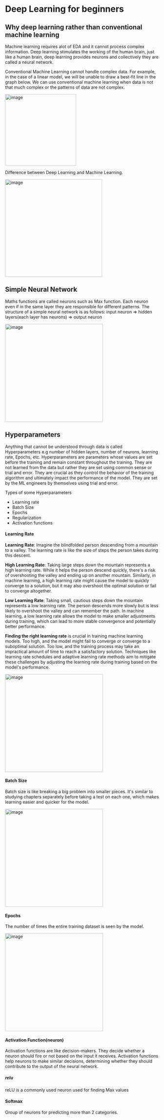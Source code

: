 # Deep Learning for beginners

## Why deep learning rather than conventional machine learning

Machine learning requires alot of EDA and it cannot process complex information. Deep learning stimulates the working of the human brain, just like a human brain, deep learning provides neurons and collectively they are called a neural network.

Conventional Machine Learning cannot handle complex data. 
For example, in the case of a linear model, we will be unable to draw a best-fit line in the graph below. We can use conventional machine learning when data is not that much complex or the patterns of data are not complex.

<img width="233" alt="image" src="https://github.com/AbdulHadi806/Machine-learning-Basic-notes/assets/113926529/c3d65f81-f7c1-49cb-8435-8561ee406b51">


Difference between Deep Learning and Machine Learning.

<img width="318" alt="image" src="https://github.com/AbdulHadi806/Machine-learning-Basic-notes/assets/113926529/045d2944-353f-4129-b36e-4ed11693ae9a">


## Simple Neural Network

Maths functions are called neurons such as Max function. Each neuron even if in the same layer they are responsible for different patterns.
The structure of a simple neural network is as follows: input neuron => hidden layers(each layer has neurons) => output neuron

<img width="320" alt="image" src="https://github.com/AbdulHadi806/Machine-learning-Basic-notes/assets/113926529/ef62e8b0-d671-4b79-88c6-b01590062e9a">



## Hyperparameters
Anything that cannot be understood through data is called Hyperparameters e.g number of hidden layers, number of neurons, learning rate, Epochs, etc. 
Hyperparameters are parameters whose values are set before the training and remain constant throughout the training. They are not learned from the data but rather 
they are set using common sense or trial and error. They are crucial as they control the behavior of the training algorithm and ultimately impact the performance of the model. They are set by the ML engineers by themselves using trial and error.

Types of some Hyperparameters
- Learning rate
- Batch Size
- Epochs
- Regularization
- Activation functions

#### Learning Rate
**Learning Rate**: Imagine the blindfolded person descending from a mountain to a valley. The learning rate is like the size of steps the person takes during this descent.

**High Learning Rate**: Taking large steps down the mountain represents a high learning rate. While it helps the person descend quickly, there's a risk of overshooting the valley and ending up on another mountain. Similarly, in machine learning, a high learning rate might cause the model to quickly converge to a solution, but it may also overshoot the optimal solution or fail to converge altogether.

**Low Learning Rate**: Taking small, cautious steps down the mountain represents a low learning rate. The person descends more slowly but is less likely to overshoot the valley and can remember the path. In machine learning, a low learning rate allows the model to make smaller adjustments during training, which can lead to more stable convergence and potentially better performance.

**Finding the right learning rate** is crucial in training machine learning models. Too high, and the model might fail to converge or converge to a suboptimal solution. Too low, and the training process may take an impractical amount of time to reach a satisfactory solution. Techniques like learning rate schedules and adaptive learning rate methods aim to mitigate these challenges by adjusting the learning rate during training based on the model's performance.


<img width="320" alt="image" src="https://github.com/AbdulHadi806/Machine-learning-Basic-notes/assets/113926529/9098b3a8-eee3-4e18-ace8-897852afd825">


#### Batch Size
Batch size is like breaking a big problem into smaller pieces. It's similar to studying chapters separately before taking a test on each one, which makes learning easier and quicker for the model.

<img width="320" alt="image" src="https://github.com/AbdulHadi806/Machine-learning-Basic-notes/assets/113926529/ea76eb3d-6847-4e40-a083-ded717ee6aed">

#### Epochs
The number of times the entire training dataset is seen by the model.

<img width="320" alt="image" src="https://github.com/AbdulHadi806/Machine-learning-Basic-notes/assets/113926529/e83968f1-2b8f-49af-af89-403301ad9173">

#### Activation Function(neuron)
Activation functions are like decision-makers. They decide whether a neuron should fire or not based on the input it receives. Activation functions help neurons to
make similar decisions, determining whether they should contribute to the output of the neural network.

##### relu
reLU is a commonly used neuron used for finding Max values

#### Softmax
Group of neurons for predicting more than 2 categories.

